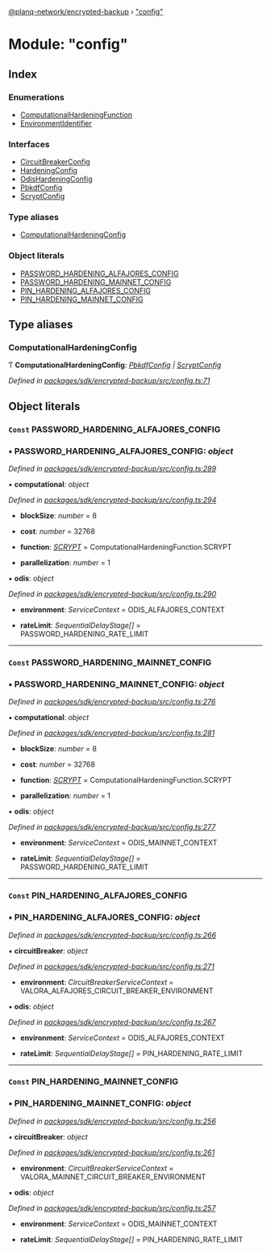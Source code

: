 [@planq-network/encrypted-backup](../README.md) › ["config"](_config_.md)

# Module: "config"

## Index

### Enumerations

* [ComputationalHardeningFunction](../enums/_config_.computationalhardeningfunction.md)
* [EnvironmentIdentifier](../enums/_config_.environmentidentifier.md)

### Interfaces

* [CircuitBreakerConfig](../interfaces/_config_.circuitbreakerconfig.md)
* [HardeningConfig](../interfaces/_config_.hardeningconfig.md)
* [OdisHardeningConfig](../interfaces/_config_.odishardeningconfig.md)
* [PbkdfConfig](../interfaces/_config_.pbkdfconfig.md)
* [ScryptConfig](../interfaces/_config_.scryptconfig.md)

### Type aliases

* [ComputationalHardeningConfig](_config_.md#computationalhardeningconfig)

### Object literals

* [PASSWORD_HARDENING_ALFAJORES_CONFIG](_config_.md#const-password_hardening_alfajores_config)
* [PASSWORD_HARDENING_MAINNET_CONFIG](_config_.md#const-password_hardening_mainnet_config)
* [PIN_HARDENING_ALFAJORES_CONFIG](_config_.md#const-pin_hardening_alfajores_config)
* [PIN_HARDENING_MAINNET_CONFIG](_config_.md#const-pin_hardening_mainnet_config)

## Type aliases

###  ComputationalHardeningConfig

Ƭ **ComputationalHardeningConfig**: *[PbkdfConfig](../interfaces/_config_.pbkdfconfig.md) | [ScryptConfig](../interfaces/_config_.scryptconfig.md)*

*Defined in [packages/sdk/encrypted-backup/src/config.ts:71](https://github.com/planq-network/planq-sdk/blob/master/packages/sdk/encrypted-backup/src/config.ts#L71)*

## Object literals

### `Const` PASSWORD_HARDENING_ALFAJORES_CONFIG

### ▪ **PASSWORD_HARDENING_ALFAJORES_CONFIG**: *object*

*Defined in [packages/sdk/encrypted-backup/src/config.ts:289](https://github.com/planq-network/planq-sdk/blob/master/packages/sdk/encrypted-backup/src/config.ts#L289)*

▪ **computational**: *object*

*Defined in [packages/sdk/encrypted-backup/src/config.ts:294](https://github.com/planq-network/planq-sdk/blob/master/packages/sdk/encrypted-backup/src/config.ts#L294)*

* **blockSize**: *number* = 8

* **cost**: *number* = 32768

* **function**: *[SCRYPT](../enums/_config_.computationalhardeningfunction.md#scrypt)* = ComputationalHardeningFunction.SCRYPT

* **parallelization**: *number* = 1

▪ **odis**: *object*

*Defined in [packages/sdk/encrypted-backup/src/config.ts:290](https://github.com/planq-network/planq-sdk/blob/master/packages/sdk/encrypted-backup/src/config.ts#L290)*

* **environment**: *ServiceContext* = ODIS_ALFAJORES_CONTEXT

* **rateLimit**: *SequentialDelayStage[]* = PASSWORD_HARDENING_RATE_LIMIT

___

### `Const` PASSWORD_HARDENING_MAINNET_CONFIG

### ▪ **PASSWORD_HARDENING_MAINNET_CONFIG**: *object*

*Defined in [packages/sdk/encrypted-backup/src/config.ts:276](https://github.com/planq-network/planq-sdk/blob/master/packages/sdk/encrypted-backup/src/config.ts#L276)*

▪ **computational**: *object*

*Defined in [packages/sdk/encrypted-backup/src/config.ts:281](https://github.com/planq-network/planq-sdk/blob/master/packages/sdk/encrypted-backup/src/config.ts#L281)*

* **blockSize**: *number* = 8

* **cost**: *number* = 32768

* **function**: *[SCRYPT](../enums/_config_.computationalhardeningfunction.md#scrypt)* = ComputationalHardeningFunction.SCRYPT

* **parallelization**: *number* = 1

▪ **odis**: *object*

*Defined in [packages/sdk/encrypted-backup/src/config.ts:277](https://github.com/planq-network/planq-sdk/blob/master/packages/sdk/encrypted-backup/src/config.ts#L277)*

* **environment**: *ServiceContext* = ODIS_MAINNET_CONTEXT

* **rateLimit**: *SequentialDelayStage[]* = PASSWORD_HARDENING_RATE_LIMIT

___

### `Const` PIN_HARDENING_ALFAJORES_CONFIG

### ▪ **PIN_HARDENING_ALFAJORES_CONFIG**: *object*

*Defined in [packages/sdk/encrypted-backup/src/config.ts:266](https://github.com/planq-network/planq-sdk/blob/master/packages/sdk/encrypted-backup/src/config.ts#L266)*

▪ **circuitBreaker**: *object*

*Defined in [packages/sdk/encrypted-backup/src/config.ts:271](https://github.com/planq-network/planq-sdk/blob/master/packages/sdk/encrypted-backup/src/config.ts#L271)*

* **environment**: *CircuitBreakerServiceContext* = VALORA_ALFAJORES_CIRCUIT_BREAKER_ENVIRONMENT

▪ **odis**: *object*

*Defined in [packages/sdk/encrypted-backup/src/config.ts:267](https://github.com/planq-network/planq-sdk/blob/master/packages/sdk/encrypted-backup/src/config.ts#L267)*

* **environment**: *ServiceContext* = ODIS_ALFAJORES_CONTEXT

* **rateLimit**: *SequentialDelayStage[]* = PIN_HARDENING_RATE_LIMIT

___

### `Const` PIN_HARDENING_MAINNET_CONFIG

### ▪ **PIN_HARDENING_MAINNET_CONFIG**: *object*

*Defined in [packages/sdk/encrypted-backup/src/config.ts:256](https://github.com/planq-network/planq-sdk/blob/master/packages/sdk/encrypted-backup/src/config.ts#L256)*

▪ **circuitBreaker**: *object*

*Defined in [packages/sdk/encrypted-backup/src/config.ts:261](https://github.com/planq-network/planq-sdk/blob/master/packages/sdk/encrypted-backup/src/config.ts#L261)*

* **environment**: *CircuitBreakerServiceContext* = VALORA_MAINNET_CIRCUIT_BREAKER_ENVIRONMENT

▪ **odis**: *object*

*Defined in [packages/sdk/encrypted-backup/src/config.ts:257](https://github.com/planq-network/planq-sdk/blob/master/packages/sdk/encrypted-backup/src/config.ts#L257)*

* **environment**: *ServiceContext* = ODIS_MAINNET_CONTEXT

* **rateLimit**: *SequentialDelayStage[]* = PIN_HARDENING_RATE_LIMIT
